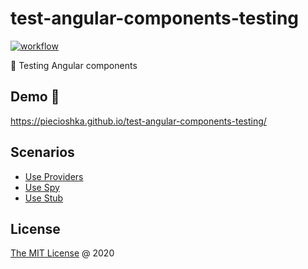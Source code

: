 # test-angular-components-testing

[![workflow](https://img.shields.io/github/workflow/status/piecioshka/test-angular-components-testing/Testing)](https://github.com/piecioshka/test-angular-components-testing/actions?query=workflow%3A%22Testing%22)

📒 Testing Angular components

## Demo 🎉

<https://piecioshka.github.io/test-angular-components-testing/>

## Scenarios

* [Use Providers][1]
* [Use Spy][2]
* [Use Stub][3]

[1]: https://github.com/piecioshka/test-angular-components-testing/blob/master/src/app/components/videos/videos.component.spec.ts#L39
[2]: https://github.com/piecioshka/test-angular-components-testing/blob/master/src/app/components/videos/videos.component.spec.ts#L45
[3]: https://github.com/piecioshka/test-angular-components-testing/blob/master/src/app/components/videos/videos.component.spec.ts#L52

## License

[The MIT License](http://piecioshka.mit-license.org) @ 2020
